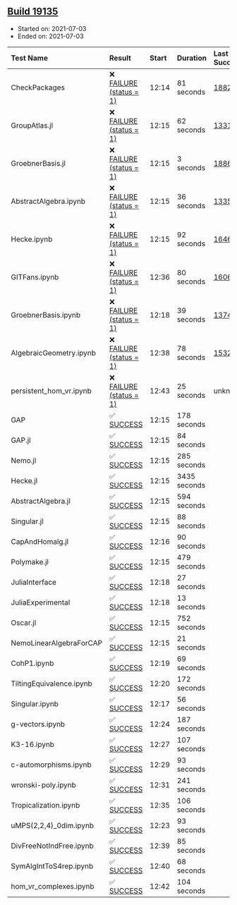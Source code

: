 ## [Build 19135](https://oscarci.mathematik.uni-kl.de/job/oscar/19135/)

* Started on: 2021-07-03
* Ended on: 2021-07-03

| Test Name    | Result | Start | Duration | Last Success | First Failure |
|:-------------|:-------|:------|:---------|:-------------|:--------------|
| CheckPackages | ❌ [FAILURE (status = 1)](https://oscarci.mathematik.uni-kl.de/job/oscar/19135/artifact/logs/build-19135/CheckPackages.log) | 12:14 | 81 seconds | [18822](https://oscarci.mathematik.uni-kl.de/job/oscar/18822/) | [18823](https://oscarci.mathematik.uni-kl.de/job/oscar/18823/) |
| GroupAtlas.jl | ❌ [FAILURE (status = 1)](https://oscarci.mathematik.uni-kl.de/job/oscar/19135/artifact/logs/build-19135/GroupAtlas.jl.log) | 12:15 | 62 seconds | [13311](https://oscarci.mathematik.uni-kl.de/job/oscar/13311/) | [13312](https://oscarci.mathematik.uni-kl.de/job/oscar/13312/) |
| GroebnerBasis.jl | ❌ [FAILURE (status = 1)](https://oscarci.mathematik.uni-kl.de/job/oscar/19135/artifact/logs/build-19135/GroebnerBasis.jl.log) | 12:15 | 3 seconds | [18864](https://oscarci.mathematik.uni-kl.de/job/oscar/18864/) | [18865](https://oscarci.mathematik.uni-kl.de/job/oscar/18865/) |
| AbstractAlgebra.ipynb | ❌ [FAILURE (status = 1)](https://oscarci.mathematik.uni-kl.de/job/oscar/19135/artifact/logs/build-19135/AbstractAlgebra.ipynb.log) | 12:15 | 36 seconds | [13355](https://oscarci.mathematik.uni-kl.de/job/oscar/13355/) | [13356](https://oscarci.mathematik.uni-kl.de/job/oscar/13356/) |
| Hecke.ipynb | ❌ [FAILURE (status = 1)](https://oscarci.mathematik.uni-kl.de/job/oscar/19135/artifact/logs/build-19135/Hecke.ipynb.log) | 12:15 | 92 seconds | [16463](https://oscarci.mathematik.uni-kl.de/job/oscar/16463/) | [16464](https://oscarci.mathematik.uni-kl.de/job/oscar/16464/) |
| GITFans.ipynb | ❌ [FAILURE (status = 1)](https://oscarci.mathematik.uni-kl.de/job/oscar/19135/artifact/logs/build-19135/GITFans.ipynb.log) | 12:36 | 80 seconds | [16068](https://oscarci.mathematik.uni-kl.de/job/oscar/16068/) | [16069](https://oscarci.mathematik.uni-kl.de/job/oscar/16069/) |
| GroebnerBasis.ipynb | ❌ [FAILURE (status = 1)](https://oscarci.mathematik.uni-kl.de/job/oscar/19135/artifact/logs/build-19135/GroebnerBasis.ipynb.log) | 12:18 | 39 seconds | [13748](https://oscarci.mathematik.uni-kl.de/job/oscar/13748/) | [13749](https://oscarci.mathematik.uni-kl.de/job/oscar/13749/) |
| AlgebraicGeometry.ipynb | ❌ [FAILURE (status = 1)](https://oscarci.mathematik.uni-kl.de/job/oscar/19135/artifact/logs/build-19135/AlgebraicGeometry.ipynb.log) | 12:38 | 78 seconds | [15322](https://oscarci.mathematik.uni-kl.de/job/oscar/15322/) | [15323](https://oscarci.mathematik.uni-kl.de/job/oscar/15323/) |
| persistent_hom_vr.ipynb | ❌ [FAILURE (status = 1)](https://oscarci.mathematik.uni-kl.de/job/oscar/19135/artifact/logs/build-19135/persistent_hom_vr.ipynb.log) | 12:43 | 25 seconds | unknown | unknown |
| GAP | ✅ [SUCCESS](https://oscarci.mathematik.uni-kl.de/job/oscar/19135/artifact/logs/build-19135/GAP.log) | 12:15 | 178 seconds |  |  |
| GAP.jl | ✅ [SUCCESS](https://oscarci.mathematik.uni-kl.de/job/oscar/19135/artifact/logs/build-19135/GAP.jl.log) | 12:15 | 84 seconds |  |  |
| Nemo.jl | ✅ [SUCCESS](https://oscarci.mathematik.uni-kl.de/job/oscar/19135/artifact/logs/build-19135/Nemo.jl.log) | 12:15 | 285 seconds |  |  |
| Hecke.jl | ✅ [SUCCESS](https://oscarci.mathematik.uni-kl.de/job/oscar/19135/artifact/logs/build-19135/Hecke.jl.log) | 12:15 | 3435 seconds |  |  |
| AbstractAlgebra.jl | ✅ [SUCCESS](https://oscarci.mathematik.uni-kl.de/job/oscar/19135/artifact/logs/build-19135/AbstractAlgebra.jl.log) | 12:15 | 594 seconds |  |  |
| Singular.jl | ✅ [SUCCESS](https://oscarci.mathematik.uni-kl.de/job/oscar/19135/artifact/logs/build-19135/Singular.jl.log) | 12:15 | 88 seconds |  |  |
| CapAndHomalg.jl | ✅ [SUCCESS](https://oscarci.mathematik.uni-kl.de/job/oscar/19135/artifact/logs/build-19135/CapAndHomalg.jl.log) | 12:16 | 90 seconds |  |  |
| Polymake.jl | ✅ [SUCCESS](https://oscarci.mathematik.uni-kl.de/job/oscar/19135/artifact/logs/build-19135/Polymake.jl.log) | 12:15 | 479 seconds |  |  |
| JuliaInterface | ✅ [SUCCESS](https://oscarci.mathematik.uni-kl.de/job/oscar/19135/artifact/logs/build-19135/JuliaInterface.log) | 12:18 | 27 seconds |  |  |
| JuliaExperimental | ✅ [SUCCESS](https://oscarci.mathematik.uni-kl.de/job/oscar/19135/artifact/logs/build-19135/JuliaExperimental.log) | 12:18 | 13 seconds |  |  |
| Oscar.jl | ✅ [SUCCESS](https://oscarci.mathematik.uni-kl.de/job/oscar/19135/artifact/logs/build-19135/Oscar.jl.log) | 12:15 | 752 seconds |  |  |
| NemoLinearAlgebraForCAP | ✅ [SUCCESS](https://oscarci.mathematik.uni-kl.de/job/oscar/19135/artifact/logs/build-19135/NemoLinearAlgebraForCAP.log) | 12:15 | 21 seconds |  |  |
| CohP1.ipynb | ✅ [SUCCESS](https://oscarci.mathematik.uni-kl.de/job/oscar/19135/artifact/logs/build-19135/CohP1.ipynb.log) | 12:19 | 69 seconds |  |  |
| TiltingEquivalence.ipynb | ✅ [SUCCESS](https://oscarci.mathematik.uni-kl.de/job/oscar/19135/artifact/logs/build-19135/TiltingEquivalence.ipynb.log) | 12:20 | 172 seconds |  |  |
| Singular.ipynb | ✅ [SUCCESS](https://oscarci.mathematik.uni-kl.de/job/oscar/19135/artifact/logs/build-19135/Singular.ipynb.log) | 12:17 | 56 seconds |  |  |
| g-vectors.ipynb | ✅ [SUCCESS](https://oscarci.mathematik.uni-kl.de/job/oscar/19135/artifact/logs/build-19135/g-vectors.ipynb.log) | 12:24 | 187 seconds |  |  |
| K3-16.ipynb | ✅ [SUCCESS](https://oscarci.mathematik.uni-kl.de/job/oscar/19135/artifact/logs/build-19135/K3-16.ipynb.log) | 12:27 | 107 seconds |  |  |
| c-automorphisms.ipynb | ✅ [SUCCESS](https://oscarci.mathematik.uni-kl.de/job/oscar/19135/artifact/logs/build-19135/c-automorphisms.ipynb.log) | 12:29 | 93 seconds |  |  |
| wronski-poly.ipynb | ✅ [SUCCESS](https://oscarci.mathematik.uni-kl.de/job/oscar/19135/artifact/logs/build-19135/wronski-poly.ipynb.log) | 12:31 | 241 seconds |  |  |
| Tropicalization.ipynb | ✅ [SUCCESS](https://oscarci.mathematik.uni-kl.de/job/oscar/19135/artifact/logs/build-19135/Tropicalization.ipynb.log) | 12:35 | 106 seconds |  |  |
| uMPS(2,2,4)_0dim.ipynb | ✅ [SUCCESS](https://oscarci.mathematik.uni-kl.de/job/oscar/19135/artifact/logs/build-19135/uMPS-2-2-4-_0dim.ipynb.log) | 12:23 | 93 seconds |  |  |
| DivFreeNotIndFree.ipynb | ✅ [SUCCESS](https://oscarci.mathematik.uni-kl.de/job/oscar/19135/artifact/logs/build-19135/DivFreeNotIndFree.ipynb.log) | 12:39 | 85 seconds |  |  |
| SymAlgIntToS4rep.ipynb | ✅ [SUCCESS](https://oscarci.mathematik.uni-kl.de/job/oscar/19135/artifact/logs/build-19135/SymAlgIntToS4rep.ipynb.log) | 12:40 | 68 seconds |  |  |
| hom_vr_complexes.ipynb | ✅ [SUCCESS](https://oscarci.mathematik.uni-kl.de/job/oscar/19135/artifact/logs/build-19135/hom_vr_complexes.ipynb.log) | 12:42 | 104 seconds |  |  |
